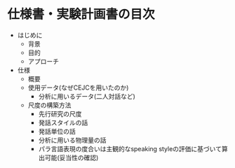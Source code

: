 # 仕様書・実験計画書の目次

- はじめに
  - 背景
  - 目的
  - アプローチ
- 仕様
  - 概要
  - 使用データ(なぜCEJCを用いたのか)
    - 分析に用いるデータ(二人対話など)
  - 尺度の構築方法
    - 先行研究の尺度 
    - 発話スタイルの話
    - 発話単位の話
    - 分析に用いる物理量の話
    - パラ言語表現の度合いは主観的なspeaking styleの評価に基づいて算出可能(妥当性の確認)
